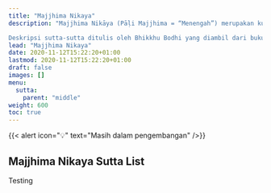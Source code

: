```yaml
---
title: "Majjhima Nikaya"
description: "Majjhima Nikāya (Pāḷi Majjhima = “Menengah”) merupakan kumpulan khotbah-khotbah menengah (panjangnya) dalam Sutta Piṭaka yang merupakan bagian dari teks Kanon Pāḷi Tipitaka yang digunakan oleh sekte Theravāda. Majjhima Nikāya ini terdiri dari 152 khotbah yang diberikan oleh Sang Buddha dan murid utamanya. Kumpulan ini memiliki paralel dalam teks Sansekerta, Madhyama Āgama.

Deskripsi sutta-sutta ditulis oleh Bhikkhu Bodhi yang diambil dari buku “Khotbah-Khotbah Menengah Sang Buddha.”"
lead: "Majjhima Nikaya"
date: 2020-11-12T15:22:20+01:00
lastmod: 2020-11-12T15:22:20+01:00
draft: false
images: []
menu:
  sutta:
    parent: "middle"
weight: 600
toc: true
---
```



{{< alert icon="💡" text="Masih dalam pengembangan" />}}

## Majjhima Nikaya Sutta List

Testing
